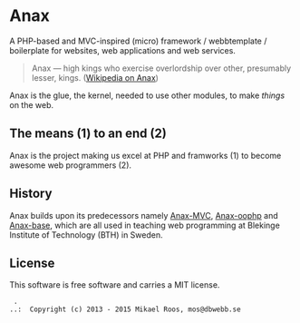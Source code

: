 Anax
==================================================

A PHP-based and MVC-inspired (micro) framework / webbtemplate / boilerplate for websites, web applications and web services.

> Anax — high kings who exercise overlordship over other, presumably lesser, kings. ([Wikipedia on Anax](http://en.wikipedia.org/wiki/Anax_%28Greek%29))

Anax is the glue, the kernel, needed to use other modules, to make *things* on the web.



The means (1) to an end (2)
--------------------------------------------------

Anax is the project making us excel at PHP and framworks (1) to become awesome web programmers (2).



History
--------------------------------------------------

Anax builds upon its predecessors namely [Anax-MVC](https://github.com/mosbth/Anax-MVC), [Anax-oophp](https://github.com/mosbth/Anax-oophp) and [Anax-base](https://github.com/mosbth/Anax-base), which are all used in teaching web programming at Blekinge Institute of Technology (BTH) in Sweden. 



License
------------------

This software is free software and carries a MIT license.



```
 .  
..:  Copyright (c) 2013 - 2015 Mikael Roos, mos@dbwebb.se
```
